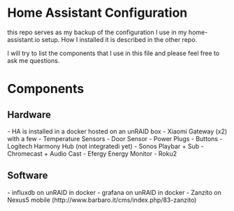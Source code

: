 # Home Assistant Configuration

this repo serves as my backup of the configuration I use in my home-assistant.io setup.
How I installed it is described in the other repo.

I will try to list the components that I use in this file and please feel free to ask me questions.

<h1>Components</h1>


<h2> Hardware </h2>
- HA is installed in a docker hosted on an unRAID box
- Xiaomi Gateway (x2) with a few
  - Temperature Sensors
  - Door Sensor
  - Power Plugs
  - Buttons
- Logitech Harmony Hub (not integratedi yet)
- Sonos Playbar + Sub
- Chromecast + Audio Cast
- Efergy Energy Monitor
- Roku2  

<h2> Software </h2>
- influxdb on unRAID in docker
- grafana on unRAID in docker
- Zanzito on Nexus5 mobile (http://www.barbaro.it/cms/index.php/83-zanzito)

